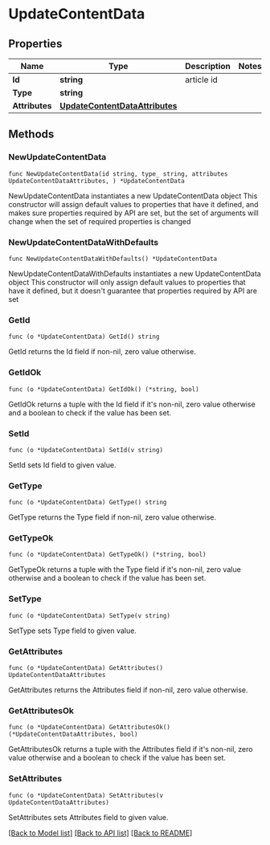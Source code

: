 # UpdateContentData

## Properties

Name | Type | Description | Notes
------------ | ------------- | ------------- | -------------
**Id** | **string** | article id | 
**Type** | **string** |  | 
**Attributes** | [**UpdateContentDataAttributes**](UpdateContentDataAttributes.md) |  | 

## Methods

### NewUpdateContentData

`func NewUpdateContentData(id string, type_ string, attributes UpdateContentDataAttributes, ) *UpdateContentData`

NewUpdateContentData instantiates a new UpdateContentData object
This constructor will assign default values to properties that have it defined,
and makes sure properties required by API are set, but the set of arguments
will change when the set of required properties is changed

### NewUpdateContentDataWithDefaults

`func NewUpdateContentDataWithDefaults() *UpdateContentData`

NewUpdateContentDataWithDefaults instantiates a new UpdateContentData object
This constructor will only assign default values to properties that have it defined,
but it doesn't guarantee that properties required by API are set

### GetId

`func (o *UpdateContentData) GetId() string`

GetId returns the Id field if non-nil, zero value otherwise.

### GetIdOk

`func (o *UpdateContentData) GetIdOk() (*string, bool)`

GetIdOk returns a tuple with the Id field if it's non-nil, zero value otherwise
and a boolean to check if the value has been set.

### SetId

`func (o *UpdateContentData) SetId(v string)`

SetId sets Id field to given value.


### GetType

`func (o *UpdateContentData) GetType() string`

GetType returns the Type field if non-nil, zero value otherwise.

### GetTypeOk

`func (o *UpdateContentData) GetTypeOk() (*string, bool)`

GetTypeOk returns a tuple with the Type field if it's non-nil, zero value otherwise
and a boolean to check if the value has been set.

### SetType

`func (o *UpdateContentData) SetType(v string)`

SetType sets Type field to given value.


### GetAttributes

`func (o *UpdateContentData) GetAttributes() UpdateContentDataAttributes`

GetAttributes returns the Attributes field if non-nil, zero value otherwise.

### GetAttributesOk

`func (o *UpdateContentData) GetAttributesOk() (*UpdateContentDataAttributes, bool)`

GetAttributesOk returns a tuple with the Attributes field if it's non-nil, zero value otherwise
and a boolean to check if the value has been set.

### SetAttributes

`func (o *UpdateContentData) SetAttributes(v UpdateContentDataAttributes)`

SetAttributes sets Attributes field to given value.



[[Back to Model list]](../README.md#documentation-for-models) [[Back to API list]](../README.md#documentation-for-api-endpoints) [[Back to README]](../README.md)


